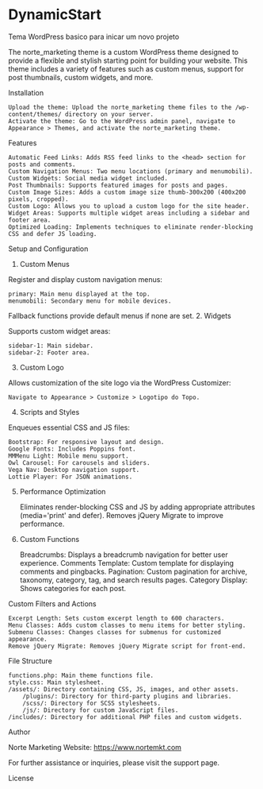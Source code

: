 # DynamicStart
Tema WordPress basico para inicar um novo projeto

The norte_marketing theme is a custom WordPress theme designed to provide a flexible and stylish starting point for building your website. This theme includes a variety of features such as custom menus, support for post thumbnails, custom widgets, and more.

Installation

    Upload the theme: Upload the norte_marketing theme files to the /wp-content/themes/ directory on your server.
    Activate the theme: Go to the WordPress admin panel, navigate to Appearance > Themes, and activate the norte_marketing theme.

Features

    Automatic Feed Links: Adds RSS feed links to the <head> section for posts and comments.
    Custom Navigation Menus: Two menu locations (primary and menumobili).
    Custom Widgets: Social media widget included.
    Post Thumbnails: Supports featured images for posts and pages.
    Custom Image Sizes: Adds a custom image size thumb-300x200 (400x200 pixels, cropped).
    Custom Logo: Allows you to upload a custom logo for the site header.
    Widget Areas: Supports multiple widget areas including a sidebar and footer area.
    Optimized Loading: Implements techniques to eliminate render-blocking CSS and defer JS loading.

Setup and Configuration
1. Custom Menus

Register and display custom navigation menus:

    primary: Main menu displayed at the top.
    menumobili: Secondary menu for mobile devices.

Fallback functions provide default menus if none are set.
2. Widgets

Supports custom widget areas:

    sidebar-1: Main sidebar.
    sidebar-2: Footer area.

3. Custom Logo

Allows customization of the site logo via the WordPress Customizer:

    Navigate to Appearance > Customize > Logotipo do Topo.

4. Scripts and Styles

Enqueues essential CSS and JS files:

    Bootstrap: For responsive layout and design.
    Google Fonts: Includes Poppins font.
    MMMenu Light: Mobile menu support.
    Owl Carousel: For carousels and sliders.
    Vega Nav: Desktop navigation support.
    Lottie Player: For JSON animations.

5. Performance Optimization

    Eliminates render-blocking CSS and JS by adding appropriate attributes (media='print' and defer).
    Removes jQuery Migrate to improve performance.

6. Custom Functions

    Breadcrumbs: Displays a breadcrumb navigation for better user experience.
    Comments Template: Custom template for displaying comments and pingbacks.
    Pagination: Custom pagination for archive, taxonomy, category, tag, and search results pages.
    Category Display: Shows categories for each post.

Custom Filters and Actions

    Excerpt Length: Sets custom excerpt length to 600 characters.
    Menu Classes: Adds custom classes to menu items for better styling.
    Submenu Classes: Changes classes for submenus for customized appearance.
    Remove jQuery Migrate: Removes jQuery Migrate script for front-end.

File Structure

    functions.php: Main theme functions file.
    style.css: Main stylesheet.
    /assets/: Directory containing CSS, JS, images, and other assets.
        /plugins/: Directory for third-party plugins and libraries.
        /scss/: Directory for SCSS stylesheets.
        /js/: Directory for custom JavaScript files.
    /includes/: Directory for additional PHP files and custom widgets.

Author

Norte Marketing
Website: https://www.nortemkt.com

For further assistance or inquiries, please visit the support page.

License

